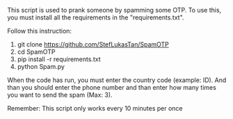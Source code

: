 This script is used to prank someone by spamming some OTP. To use this, you must install all the requirements in the "requirements.txt".

Follow this instruction:
1. git clone https://github.com/StefLukasTan/SpamOTP
2. cd SpamOTP
3. pip install -r requirements.txt
4. python Spam.py

When the code has run, you must enter the country code (example: ID). And than you should enter the phone number and than enter how many times you want to send the spam (Max: 3).

Remember: This script only works every 10 minutes per once
